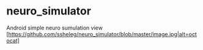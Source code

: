 # neuro_simulator
Android simple neuro sumulation view
[https://github.com/ssheleg/neuro_simulator/blob/master/image.jpg|alt=octocat]
